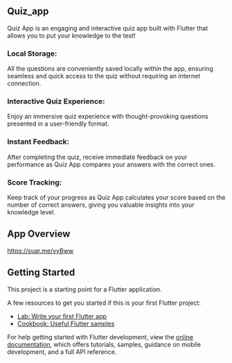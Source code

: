## Quiz_app

Quiz App is an engaging and interactive quiz app built with Flutter that allows you to put your knowledge to the test!

### Local Storage: 
All the questions are conveniently saved locally within the app, ensuring seamless and quick access to the quiz without requiring an internet connection.
### Interactive Quiz Experience: 
Enjoy an immersive quiz experience with thought-provoking questions presented in a user-friendly format.
### Instant Feedback: 
After completing the quiz, receive immediate feedback on your performance as Quiz App compares your answers with the correct ones.
### Score Tracking: 
Keep track of your progress as Quiz App calculates your score based on the number of correct answers, giving you valuable insights into your knowledge level.

## App Overview
https://suar.me/vyBww

## Getting Started

This project is a starting point for a Flutter application.

A few resources to get you started if this is your first Flutter project:

- [Lab: Write your first Flutter app](https://docs.flutter.dev/get-started/codelab)
- [Cookbook: Useful Flutter samples](https://docs.flutter.dev/cookbook)

For help getting started with Flutter development, view the
[online documentation](https://docs.flutter.dev/), which offers tutorials,
samples, guidance on mobile development, and a full API reference.
